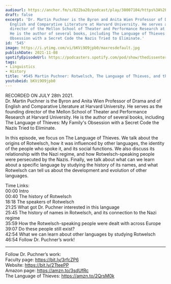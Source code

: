 ```yaml
---
audiourl: https://anchor.fm/s/822ba20/podcast/play/38007104/https%3A%2F%2Fd3ctxlq1ktw2nl.cloudfront.net%2Fstaging%2F2021-6-29%2F3fdad199-868d-e02e-3860-ca976ba26f29.m4a
draft: false
excerpt: 'Dr. Martin Puchner is the Byron and Anita Wien Professor of Drama and of
  English and Comparative Literature at Harvard University. He serves as the founding
  director of the Mellon School of Theater and Performance Research at Harvard University.
  He is the author of several books, including The Language of Thieves: My Family''s
  Obsession with a Secret Code the Nazis Tried to Eliminate.'
id: '545'
image: https://i.ytimg.com/vi/bKVi9O9jpb0/maxresdefault.jpg
publishDate: 2021-11-08
spotifyEpisodeUrl: https://podcasters.spotify.com/pod/show/thedissenter/episodes/545-Martin-Puchner-Rotwelsch--The-Language-of-Thieves--and-the-Nazi-Regime-e156cs0
tags:
- Linguistics
- History
title: '#545 Martin Puchner: Rotwelsch, The Language of Thieves, and the Nazi Regime'
youtubeid: bKVi9O9jpb0
---
```

<div class="timelinks">

RECORDED ON JULY 28th 2021.  
Dr. Martin Puchner is the Byron and Anita Wien Professor of Drama and of English and Comparative Literature at Harvard University. He serves as the founding director of the Mellon School of Theater and Performance Research at Harvard University. He is the author of several books, including The Language of Thieves: My Family's Obsession with a Secret Code the Nazis Tried to Eliminate.

In this episode, we focus on The Language of Thieves. We talk about the origins of Rotwelsch, how it was influenced by other languages, the identity of the people who spoke it, and its social functions. We also discuss its relationship with the Nazi regime, and how Rotwelsch-speaking people were persecuted by the Nazis. Finally, we talk about what can we learn about a specific language by studying the history of its names, and what Rotwelsch can tell us about the development and evolution of other languages.

Time Links:  
<time>00:00</time> Intro  
<time>00:40</time> The history of Rotwelsch  
<time>18:18</time> The speakers of Rotwelsch  
<time>21:25</time> What got Dr. Puchner interested in this language  
<time>25:45</time> The history of names in Rotwelsch, and its connection to the Nazi regime  
<time>35:59</time> How the Rotwelsch-speaking people were dealt with across Europe  
<time>39:07</time> Do these people still exist?  
<time>42:54</time> What we can learn about other languages by studying Rotwelsch  
<time>46:54</time> Follow Dr. Puchner’s work!

---

Follow Dr. Puchner’s work:  
Faculty page: https://bit.ly/3rfcZP6  
Website: https://bit.ly/2TteePP  
Amazon page: https://amzn.to/3sdUfRc  
The Language of Thieves: https://amzn.to/2QrsM0k
</div>

